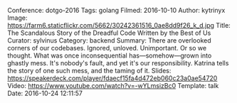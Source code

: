 Conference: dotgo-2016
Tags: golang
Filmed: 2016-10-10
Author: kytrinyx
Image: https://farm6.staticflickr.com/5662/30242361516_0ae8dd9f26_k_d.jpg
Title: The Scandalous Story of the Dreadful Code Written by the Best of Us
Curator: sylvinus
Category: backend
Summary: There are overlooked corners of our codebases. Ignored, unloved. Unimportant. Or so we thought. What was once inconsequential has—somehow—grown into ghastly mess. It's nobody's fault, and yet it's our responsibility. Katrina tells the story of one such mess, and the taming of it.
Slides: https://speakerdeck.com/player/fdaecf15fa4d472eb060c23a0ae54720
Video: https://www.youtube.com/watch?v=-wYLmsizBc0
Template: talk
Date: 2016-10-24 12:11:57